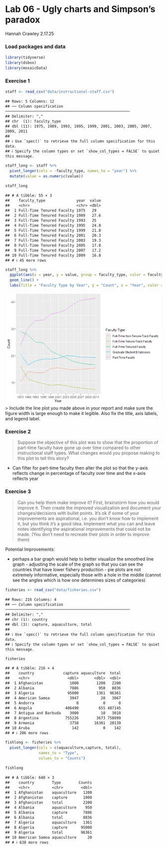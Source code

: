 Lab 06 - Ugly charts and Simpson’s paradox
================
Hannah Crawley
2.17.25

### Load packages and data

``` r
library(tidyverse) 
library(dsbox)
library(mosaicData) 
```

### Exercise 1

``` r
staff <- read_csv("data/instructional-staff.csv")
```

    ## Rows: 5 Columns: 12
    ## ── Column specification ────────────────────────────────────────────────────────
    ## Delimiter: ","
    ## chr  (1): faculty_type
    ## dbl (11): 1975, 1989, 1993, 1995, 1999, 2001, 2003, 2005, 2007, 2009, 2011
    ## 
    ## ℹ Use `spec()` to retrieve the full column specification for this data.
    ## ℹ Specify the column types or set `show_col_types = FALSE` to quiet this message.

``` r
staff_long <- staff %>%
  pivot_longer(cols = -faculty_type, names_to = "year") %>%
  mutate(value = as.numeric(value))
```

``` r
staff_long
```

    ## # A tibble: 55 × 3
    ##    faculty_type              year  value
    ##    <chr>                     <chr> <dbl>
    ##  1 Full-Time Tenured Faculty 1975   29  
    ##  2 Full-Time Tenured Faculty 1989   27.6
    ##  3 Full-Time Tenured Faculty 1993   25  
    ##  4 Full-Time Tenured Faculty 1995   24.8
    ##  5 Full-Time Tenured Faculty 1999   21.8
    ##  6 Full-Time Tenured Faculty 2001   20.3
    ##  7 Full-Time Tenured Faculty 2003   19.3
    ##  8 Full-Time Tenured Faculty 2005   17.8
    ##  9 Full-Time Tenured Faculty 2007   17.2
    ## 10 Full-Time Tenured Faculty 2009   16.8
    ## # ℹ 45 more rows

``` r
staff_long %>%
  ggplot(aes(x = year, y = value, group = faculty_type, color = faculty_type)) +
  geom_line() + 
  labs(Title = "Faculty Type by Year", y = "Count", x = "Year", color = "Faculty Type")
```

![](lab-06_files/figure-gfm/unnamed-chunk-4-1.png)<!-- --> \> Include
the line plot you made above in your report and make sure the figure
width is large enough to make it legible. Also fix the title, axis
labels, and legend label.

### Exercise 2

> Suppose the objective of this plot was to show that the proportion of
> part-time faculty have gone up over time compared to other
> instructional staff types. What changes would you propose making to
> this plot to tell this story?

- Can filter for part-time faculty then alter the plot so that the
  y-axis reflects change in percentage of faculty over time and the
  x-axis reflects year

### Exercise 3

> Can you help them make improve it? First, brainstorm how you would
> improve it. Then create the improved visualization and document your
> changes/decisions with bullet points. It’s ok if some of your
> improvements are aspirational, i.e. you don’t know how to implement
> it, but you think it’s a good idea. Implement what you can and leave
> notes identifying the aspirational improvements that could not be
> made. (You don’t need to recreate their plots in order to improve
> them)

Potential Improvements:  
- perhaps a bar graph would help to better visualize the smoothed line
graph - adjusting the scale of the graph so that you can see the
countries that have lower fishery production - pie plots are not
extremely informative, especially those with a hole in the middle
(cannot see the angles which is how one determines sizes of categories)

``` r
fisheries <- read_csv("data/fisheries.csv")
```

    ## Rows: 216 Columns: 4
    ## ── Column specification ────────────────────────────────────────────────────────
    ## Delimiter: ","
    ## chr (1): country
    ## dbl (3): capture, aquaculture, total
    ## 
    ## ℹ Use `spec()` to retrieve the full column specification for this data.
    ## ℹ Specify the column types or set `show_col_types = FALSE` to quiet this message.

``` r
fisheries
```

    ## # A tibble: 216 × 4
    ##    country             capture aquaculture  total
    ##    <chr>                 <dbl>       <dbl>  <dbl>
    ##  1 Afghanistan            1000        1200   2200
    ##  2 Albania                7886         950   8836
    ##  3 Algeria               95000        1361  96361
    ##  4 American Samoa         3047          20   3067
    ##  5 Andorra                   0           0      0
    ##  6 Angola               486490         655 487145
    ##  7 Antigua and Barbuda    3000          10   3010
    ##  8 Argentina            755226        3673 758899
    ##  9 Armenia                3758       16381  20139
    ## 10 Aruba                   142           0    142
    ## # ℹ 206 more rows

``` r
fishlong <- fisheries %>%
  pivot_longer(cols = c(aquaculture,capture, total), 
               names_to = "Type",
               values_to = "Counts")
```

``` r
fishlong
```

    ## # A tibble: 648 × 3
    ##    country        Type        Counts
    ##    <chr>          <chr>        <dbl>
    ##  1 Afghanistan    aquaculture   1200
    ##  2 Afghanistan    capture       1000
    ##  3 Afghanistan    total         2200
    ##  4 Albania        aquaculture    950
    ##  5 Albania        capture       7886
    ##  6 Albania        total         8836
    ##  7 Algeria        aquaculture   1361
    ##  8 Algeria        capture      95000
    ##  9 Algeria        total        96361
    ## 10 American Samoa aquaculture     20
    ## # ℹ 638 more rows
